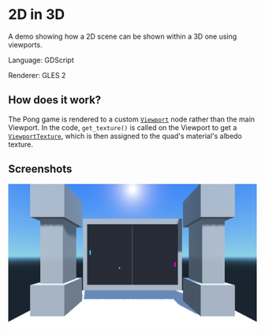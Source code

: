 # 2D in 3D

A demo showing how a 2D scene can be shown within a 3D one using viewports.

Language: GDScript

Renderer: GLES 2

## How does it work?

The Pong game is rendered to a custom
[`Viewport`](https://docs.godotengine.org/en/latest/classes/class_viewport.html)
node rather than the main Viewport. In the code,
`get_texture()` is called on the Viewport to get a 
[`ViewportTexture`](https://docs.godotengine.org/en/latest/classes/class_viewporttexture.html),
which is then assigned to the quad's material's albedo texture.

## Screenshots

![Screenshot](screenshots/pong.png)
